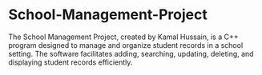 # School-Management-Project
The School Management Project, created by Kamal Hussain, is a C++ program designed to manage and organize student records in a school setting. The software facilitates adding, searching, updating, deleting, and displaying student records efficiently.
